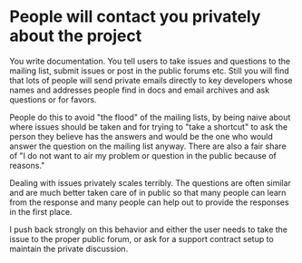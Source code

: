 # People will contact you privately about the project

You write documentation. You tell users to take issues and questions to the
mailing list, submit issues or post in the public forums etc. Still you will
find that lots of people will send private emails directly to key developers
whose names and addresses people find in docs and email archives and ask
questions or for favors.

People do this to avoid "the flood" of the mailing lists, by being naive about
where issues should be taken and for trying to "take a shortcut" to ask the
person they believe has the answers and would be the one who would answer the
question on the mailing list anyway. There are also a fair share of "I do not
want to air my problem or question in the public because of reasons."

Dealing with issues privately scales terribly. The questions are often similar
and are much better taken care of in public so that many people can learn from
the response and many people can help out to provide the responses in the
first place.

I push back strongly on this behavior and either the user needs to take the
issue to the proper public forum, or ask for a support contract setup to
maintain the private discussion.
